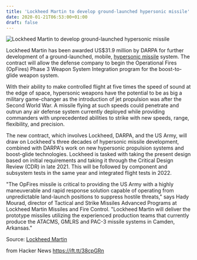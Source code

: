 ```yaml
---
title: 'Lockheed Martin to develop ground-launched hypersonic missile'
date: 2020-01-21T06:53:00+01:00
draft: false
---
```


![](https://assets.newatlas.com/dims4/default/d3ab5ef/2147483647/strip/true/crop/1280x672+0+8/resize/1200x630!/quality/90/?url=https%3A%2F%2Fassets.newatlas.com%2F8c%2F06%2Ffc8a98884d35a5bb7f9d545ec78b%2Fglide-breaker-darpa.jpg "Lockheed Martin to develop ground-launched hypersonic missile")  

Lockheed Martin has been awarded US$31.9 million by DARPA for further development of a ground-launched, mobile, [hypersonic missile](https://newatlas.com/us-air-force-hypersonic-bomber-test/60146/) system. The contract will allow the defense company to begin the Operational Fires (OpFires) Phase 3 Weapon System Integration program for the boost-to-glide weapon system.

With their ability to make controlled flight at five times the speed of sound at the edge of space, hypersonic weapons have the potential to be as big a military game-changer as the introduction of jet propulsion was after the Second World War. A missile flying at such speeds could penetrate and outrun any air defense system currently deployed while providing commanders with unprecedented abilities to strike with new speeds, range, flexibility, and precision.

The new contract, which involves Lockheed, DARPA, and the US Army, will draw on Lockheed's three decades of hypersonic missile development, combined with DARPA's work on new hypersonic propulsion systems and boost-glide technologies. Lockheed is tasked with taking the present design based on initial requirements and taking it through the Critical Design Review (CDR) in late 2021. This will be followed by component and subsystem tests in the same year and integrated flight tests in 2022.

"The OpFires missile is critical to providing the US Army with a highly maneuverable and rapid response solution capable of operating from unpredictable land-launch positions to suppress hostile threats," says Hady Mourad, director of Tactical and Strike Missiles Advanced Programs at Lockheed Martin Missiles and Fire Control. "Lockheed Martin will deliver the prototype missiles utilizing the experienced production teams that currently produce the ATACMS, GMLRS and PAC-3 missile systems in Camden, Arkansas."

Source: [Lockheed Martin](https://news.lockheedmartin.com/2020-01-15-DARPA-Awards-Lockheed-Martin-Hypersonic-OpFires-Phase-3-Contract)

  
  
from Hacker News https://ift.tt/38cpGRn